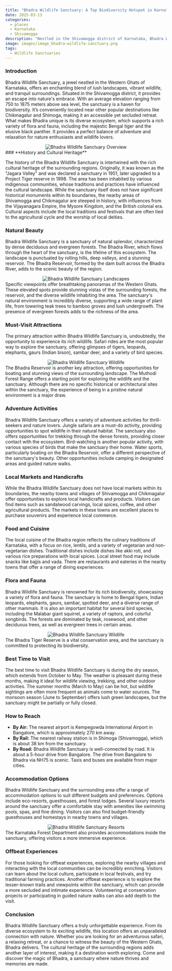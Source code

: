 ```yaml
---
title: "Bhadra Wildlife Sanctuary: A Top Biodiversity Hotspot in Karnataka"
date: 2025-03-13
categories:
  - places
  - Karnataka
  - Shivamogga
description: "Nestled in the Shivamogga district of Karnataka, Bhadra Wildlife Sanctuary is renowned for its rich biodiversity. It offers activities like trekking, bird watching, and bamboo rafting on the Bhadra River. Home to tigers, elephants, gaurs, sambar deer, and rare species, it's a haven for wildlife enthusiasts. The sanctuary features diverse landscapes with hills, rivers, dense forests, Kollur cave, waterfalls, and riverine beauty."
image: images/image_bhadra-wildlife-sanctuary.png
tags: 
  - Wildlife Sanctuaries
---
```



### **Introduction**

Bhadra Wildlife Sanctuary, a jewel nestled in the Western Ghats of Karnataka, offers an enchanting blend of lush landscapes, vibrant wildlife, and tranquil surroundings. Situated in the Shivamogga district, it provides an escape into nature's embrace. With an average elevation ranging from 750 to 1875 meters above sea level, the sanctuary is a haven for biodiversity. It’s conveniently located near other popular destinations like Chikmagalur and Shimoga, making it an accessible yet secluded retreat. What makes Bhadra unique is its diverse ecosystem, which supports a rich variety of flora and fauna, including the majestic Bengal tiger and the elusive black panther. It provides a perfect balance of adventure and relaxation for nature enthusiasts and wildlife lovers.
<center>
    <img src="placeholder_image_bhadra_introduction.jpg" alt="Bhadra Wildlife Sanctuary Overview">
</center>
### **History and Cultural Heritage**

The history of the Bhadra Wildlife Sanctuary is intertwined with the rich cultural heritage of the surrounding regions. Originally, it was known as the "Jagara Valley" and was declared a sanctuary in 1951, later upgraded to a Project Tiger reserve in 1998. The area has been inhabited by various indigenous communities, whose traditions and practices have influenced the cultural landscape. While the sanctuary itself does not have significant historical monuments within its boundaries, the nearby areas of Shivamogga and Chikmagalur are steeped in history, with influences from the Vijayanagara Empire, the Mysore Kingdom, and the British colonial era. Cultural aspects include the local traditions and festivals that are often tied to the agricultural cycle and the worship of local deities.

### **Natural Beauty**

Bhadra Wildlife Sanctuary is a sanctuary of natural splendor, characterized by dense deciduous and evergreen forests. The Bhadra River, which flows through the heart of the sanctuary, is the lifeline of this ecosystem. The landscape is punctuated by rolling hills, deep valleys, and a stunning reservoir. The Bhadra Reservoir, formed by the dam built across the Bhadra River, adds to the scenic beauty of the region.
<center>
    <img src="placeholder_image_bhadra_natural_beauty.jpg" alt="Bhadra Wildlife Sanctuary Landscapes">
</center>
Specific viewpoints offer breathtaking panoramas of the Western Ghats. These elevated spots provide stunning vistas of the surrounding forests, the reservoir, and the diverse wildlife inhabiting the area. The sanctuary's natural environment is incredibly diverse, supporting a wide range of plant life, from towering teak trees to bamboo groves and lush undergrowth. The presence of evergreen forests adds to the richness of the area.

### **Must-Visit Attractions**

The primary attraction within Bhadra Wildlife Sanctuary is, undoubtedly, the opportunity to experience its rich wildlife. Safari rides are the most popular way to explore the sanctuary, offering glimpses of tigers, leopards, elephants, gaurs (Indian bison), sambar deer, and a variety of bird species.
<center>
    <img src="placeholder_image_bhadra_attractions.jpg" alt="Bhadra Wildlife Sanctuary Wildlife">
</center>
The Bhadra Reservoir is another key attraction, offering opportunities for boating and stunning views of the surrounding landscape. The Muthodi Forest Range offers a starting point for exploring the wildlife and the sanctuary. Although there are no specific historical or architectural sites within the sanctuary, the experience of being in a pristine natural environment is a major draw.

### **Adventure Activities**

Bhadra Wildlife Sanctuary offers a variety of adventure activities for thrill-seekers and nature lovers. Jungle safaris are a must-do activity, providing opportunities to spot wildlife in their natural habitat. The sanctuary also offers opportunities for trekking through the dense forests, providing closer contact with the ecosystem. Bird-watching is another popular activity, with various species of birds that make the sanctuary their home. Water sports, particularly boating on the Bhadra Reservoir, offer a different perspective of the sanctuary's beauty. Other opportunities include camping in designated areas and guided nature walks.

### **Local Markets and Handicrafts**

While the Bhadra Wildlife Sanctuary does not have local markets within its boundaries, the nearby towns and villages of Shivamogga and Chikmagalur offer opportunities to explore local handicrafts and products. Visitors can find items such as sandalwood carvings, local spices, coffee, and other agricultural products. The markets in these towns are excellent places to purchase souvenirs and experience local commerce.

### **Food and Cuisine**

The local cuisine of the Bhadra region reflects the culinary traditions of Karnataka, with a focus on rice, lentils, and a variety of vegetarian and non-vegetarian dishes. Traditional dishes include dishes like akki roti, and various rice preparations with local spices. Local street food may include snacks like bajjis and vada. There are restaurants and eateries in the nearby towns that offer a range of dining experiences.

### **Flora and Fauna**

Bhadra Wildlife Sanctuary is renowned for its rich biodiversity, showcasing a variety of flora and fauna. The sanctuary is home to Bengal tigers, Indian leopards, elephants, gaurs, sambar, spotted deer, and a diverse range of other mammals. It is also an important habitat for several bird species, including the Malabar giant squirrel, a variety of raptors, and colorful songbirds. The forests are dominated by teak, rosewood, and other deciduous trees, as well as evergreen trees in certain areas.
<center>
    <img src="placeholder_image_bhadra_flora_fauna.jpg" alt="Bhadra Wildlife Sanctuary Wildlife">
</center>
The Bhadra Tiger Reserve is a vital conservation area, and the sanctuary is committed to protecting its biodiversity.

### **Best Time to Visit**

The best time to visit Bhadra Wildlife Sanctuary is during the dry season, which extends from October to May. The weather is pleasant during these months, making it ideal for wildlife viewing, trekking, and other outdoor activities. The summer months (March to May) can be hot, but wildlife sightings are often more frequent as animals come to water sources. The monsoon season (June to September) offers lush green landscapes, but the sanctuary might be partially or fully closed.

### **How to Reach**

*   **By Air:** The nearest airport is Kempegowda International Airport in Bangalore, which is approximately 270 km away.
*   **By Rail:** The nearest railway station is in Shimoga (Shivamogga), which is about 38 km from the sanctuary.
*   **By Road:** Bhadra Wildlife Sanctuary is well-connected by road. It is about a 5-hour drive from Bangalore. The drive from Bangalore to Bhadra via NH75 is scenic. Taxis and buses are available from major cities.

### **Accommodation Options**

Bhadra Wildlife Sanctuary and the surrounding area offer a range of accommodation options to suit different budgets and preferences. Options include eco-resorts, guesthouses, and forest lodges. Several luxury resorts around the sanctuary offer a comfortable stay with amenities like swimming pools, spas, and fine dining. Visitors can also find budget-friendly guesthouses and homestays in nearby towns and villages.
<center>
    <img src="placeholder_image_bhadra_accommodation.jpg" alt="Bhadra Wildlife Sanctuary Resorts">
</center>
The Karnataka Forest Department also provides accommodations inside the sanctuary, offering visitors a more immersive experience.

### **Offbeat Experiences**

For those looking for offbeat experiences, exploring the nearby villages and interacting with the local communities can be incredibly enriching. Visitors can learn about the local culture, participate in local festivals, and try traditional farming practices. Another offbeat experience is to explore the lesser-known trails and viewpoints within the sanctuary, which can provide a more secluded and intimate experience. Volunteering at conservation projects or participating in guided nature walks can also add depth to the visit.

### **Conclusion**

Bhadra Wildlife Sanctuary offers a truly unforgettable experience. From its diverse ecosystem to its exciting wildlife, this location offers an unparalleled connection with nature. Whether you are looking for an adventurous safari, a relaxing retreat, or a chance to witness the beauty of the Western Ghats, Bhadra delivers. The cultural heritage of the surrounding regions adds another layer of interest, making it a destination worth exploring. Come and discover the magic of Bhadra, a sanctuary where nature thrives and memories are made.


